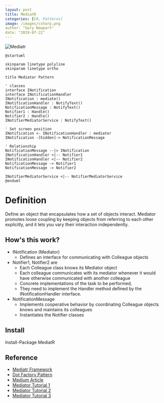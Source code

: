 ```yaml
---
layout: post
title: MediatR
categories: [C#, Patterns]
image: /images/csharp.png
author: "Gary Newport"
date: "2019-07-22"
---
```


![Mediatr](http://www.plantuml.com/plantuml/proxy?cache=no&src=https://raw.github.com/newportg/newportg.github.io/master/assets/Mediatr/Mediatr.puml)

```plantuml
@startuml

skinparam linetype polyline
skinparam linetype ortho

title Mediator Pattern

' classes
interface INotification 
interface INotificationHandler
INotification : mediate()
INotificationHandler : NotifyText()
NotificationMessage : NotifyText()
Notifier1 : Handle()
Notifier2 : Handle()
INotifierMediatorService : NotifyText()

' Set screen position
INotification <- INotificationHandler : mediator
INotification -[hidden]-> NotificationMessage

' Relationship
NotificationMessage --|> INotification
INotificationHandler <|-- Notifier1
INotificationHandler <|-- Notifier2
NotificationMessage -> Notifier1
NotificationMessage -> Notifier2

INotifierMediatorService <|-- NotifierMediatorService
@enduml
```

# Definition
Define an object that encapsulates how a set of objects interact. Mediator promotes loose coupling by keeping objects from referring to each other explicitly, and it lets you vary their interaction independently.

## How's this work?
* INotification (Mediator)
  * Defines an interface for communicating with Colleague objects
* Notifier1, Notifier2 are 
  * Each Colleague class knows its Mediator object
  * Each colleague communicates with its mediator whenever it would have otherwise communicated with another colleague
  * Concrete implementations of the task to be performed, 
  * They need to implement the Handler method defined by the INotificationHandler interface.
* NotificationMessage
  * Implements cooperative behavior by coordinating Colleague objects
knows and maintains its colleagues
  * Instantiates the Notifier classes

## Install
Install-Package MediatR

## Reference
* [Mediatr Framework](https://github.com/jbogard/MediatR)
* [Dot Factory Pattern](https://www.dofactory.com/net/mediator-design-pattern)
* [Medium Article](https://exceptionnotfound.net/mediator-the-daily-design-pattern/)
* [Mediator Tutorial 1](https://dotnetcoretutorials.com/2019/04/30/the-mediator-pattern-in-net-core-part-1-whats-a-mediator/)
* [Mediator Tutorial 2](https://dotnetcoretutorials.com/2019/04/30/the-mediator-pattern-part-2-roll-your-own/)
* [Mediator Tutorial 3](https://dotnetcoretutorials.com/2019/04/30/the-mediator-pattern-part-3-mediatr-library/)
